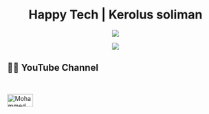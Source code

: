 <h1 align="center">Happy Tech | Kerolus soliman</h1>
<p align="center">
  <a href=""><img src="https://readme-typing-svg.herokuapp.com?font=Fira+Code&pause=1000&width=435&lines=Software++Engineer+%3A)"></a>
</p>

<p align="center">
  <a href=""><img src="https://readme-typing-svg.herokuapp.com?font=Fira+Code&pause=1000&width=435&lines=Flutter+Developer"></a>
</p>


## 🙋‍♀️ YouTube Channel

<br>
<p align="left">
<a href="[https://www.youtube.com/channel/UCEBp9EMoa6CxGoz62hAzzoQ](https://www.youtube.com/channel/UC_HPNtd04lQHDphLWd8QkwQ)" target="blank"><img align="center" src="https://www.svgrepo.com/show/13671/youtube.svg" alt="Mohammed Saeed" height="30" width="60" /></a>
</p>
